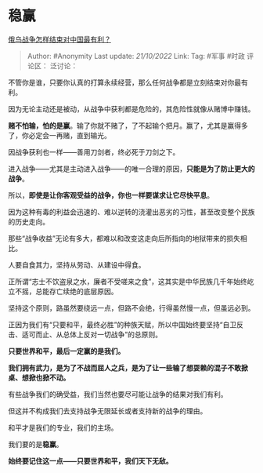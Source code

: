 # 稳赢
[俄乌战争怎样结束对中国最有利？](https://www.zhihu.com/question/554908077/answer/2717985985)

> Author: #Anonymity
> Last update: *21/10/2022*
> Link:
> Tag: #军事 #时政
> 评论区：
> 泛讨论：

不管你是谁，只要你认真的打算永续经营，那么任何战争都是立刻结束对你最有利。

因为无论主动还是被动，从战争中获利都是危险的，其危险性就像从赌博中赚钱。

**赌不怕输，怕的是赢**。输了你就不赌了，了不起输个把月。赢了，尤其是赢得多了，你必定会一再赌，直到输光。

因战争获利也一样——善用刀剑者，终必死于刀剑之下。

进入战争——尤其是主动进入战争——的唯一合理的原因，**只能是为了防止更大的战争**。

所以，**即使是让你客观受益的战争，你也一样要谋求让它尽快平息**。

因为这种有毒的利益会迅速的、难以逆转的浇灌出恶劣的习性，甚至改变整个民族的历史走向。

那些“战争收益”无论有多大，都难以和改变这走向后所指向的地狱带来的损失相比。

人要自食其力，坚持从劳动、从建设中得食。

正所谓“志士不饮盗泉之水，廉者不受嗟来之食”，这其实是中华民族几千年始终屹立不摇，总能存亡续绝的底层原因。

坚持这个原则，路虽然要绕远一点，但路不会绝，行得虽然慢一点，但虽远必到。

正因为我们有“只要和平，最终必胜”的种族天赋，所以中国始终要坚持“自卫反击、适可而止、从总体上反对一切战争”的总原则。

**只要世界和平，最后一定赢的是我们。**

**我们拥有武力，是为了不战而屈人之兵，是为了让一些输了想耍赖的混子不敢掀桌、想掀也掀不动。**

有些战争我们的确受益，我们当然也要尽可能让战争的结果对我们有利。

但这并不构成我们去支持战争无限延长或者支持新的战争的理由。

和平才是我们的专业，我们的主场。

我们要的是**稳赢**。

**始终要记住这一点——只要世界和平，我们天下无敌。**
